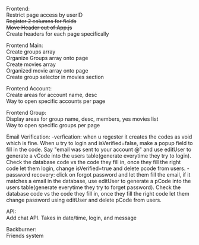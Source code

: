 Frontend:   
Restrict page access by userID   
~~Register 2 columns for fields~~   
~~Move Header out of App.js~~   
Create headers for each page specifically   

Frontend Main:   
Create groups array   
Organize Groups array onto page   
Create movies array   
Organized movie array onto page   
Create group selector in movies section   

Frontend Account:   
Create areas for account name, desc   
Way to open specific accounts per page   

Frontend Group:   
Display areas for group name, desc, members, yes movies list   
Way to open specific groups per page   

Email Verification:
-verfication: when u regester it creates the codes as void which is fine. When u try to login and isVerified=false, make a popup field to fill in the code. Say "email was sent to your account @" and use editUser to generate a vCode into the users table(generate everytime they try to login). Check the database code vs the code they fill in, once they fill the right code let them login, change isVerified=true and delete pcode from users.
-password recovery: click on forgot password and let them fill the email, if it matches a email in the database, use editUser to generate a pCode into the users table(generate everytime they try to forget password). Check the database code vs the code they fill in, once they fill the right code let them change password using editUser and delete pCode from users.

API:   
Add chat API. Takes in date/time, login, and message   

Backburner:   
Friends system   
